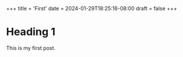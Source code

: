 +++
title = 'First'
date = 2024-01-29T18:25:16-08:00
draft = false
+++

# Heading 1

This is my first post.
